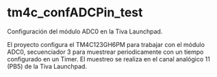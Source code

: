 tm4c_confADCPin_test
====================

Configuración del módulo ADC0 en la Tiva Launchpad.

El proyecto configura el TM4C123GH6PM para trabajar con el módulo ADC0, secuenciador 3 para muestrear periodicamente con un tiempo configurado en un Timer.
El muestreo se realiza en el canal analógico 11 (PB5) de la Tiva Launchpad.
